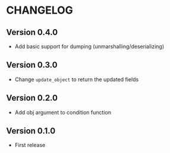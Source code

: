 # CHANGELOG

## Version 0.4.0

- Add basic support for dumping (unmarshalling/deserializing)

## Version 0.3.0

- Change `update_object` to return the updated fields

## Version 0.2.0

- Add obj argument to condition function

## Version 0.1.0

- First release
